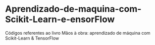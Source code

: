 # Aprendizado-de-maquina-com-Scikit-Learn-e-ensorFlow
Códigos referentes ao livro Mãos à obra: aprendizado de máquina com Scikit-Learn &amp; TensorFlow
